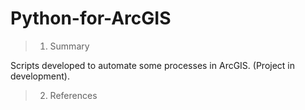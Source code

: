 # Python-for-ArcGIS

> 1. Summary

Scripts developed to automate some processes in ArcGIS. (Project in development).

> 2. References
